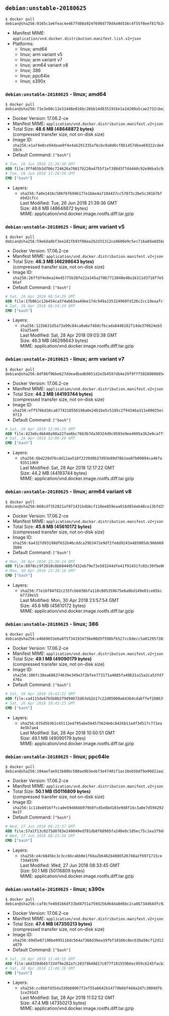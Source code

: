 ## `debian:unstable-20180625`

```console
$ docker pull debian@sha256:0165c1e6feac4e467fd08a924f698d770d4a9d316c4f55f8eef81fb2ea27dc12
```

-	Manifest MIME: `application/vnd.docker.distribution.manifest.list.v2+json`
-	Platforms:
	-	linux; amd64
	-	linux; arm variant v5
	-	linux; arm variant v7
	-	linux; arm64 variant v8
	-	linux; 386
	-	linux; ppc64le
	-	linux; s390x

### `debian:unstable-20180625` - linux; amd64

```console
$ docker pull debian@sha256:71e3e00c12e31448e016bc26bb14d8351916e1a14209a5cae2732cbe2ca4ab71
```

-	Docker Version: 17.06.2-ce
-	Manifest MIME: `application/vnd.docker.distribution.manifest.v2+json`
-	Total Size: **48.6 MB (48648872 bytes)**  
	(compressed transfer size, not on-disk size)
-	Image ID: `sha256:e1af4e0ce94daae9f4e4ab291335af6cbc0a0d6cf8b1457dbea69322cde410c6`
-	Default Command: `["bash"]`

```dockerfile
# Tue, 26 Jun 2018 21:26:30 GMT
ADD file:3ffd65b3d706c724626a70617b220a4755f1ef398d3f7d4d40c92e96ba5c9a34 in / 
# Tue, 26 Jun 2018 21:26:30 GMT
CMD ["bash"]
```

-	Layers:
	-	`sha256:fa0e1416c506f6f6996177e1bbe4a7104437cc57873c2be5c201b7bfebd2cfcc`  
		Last Modified: Tue, 26 Jun 2018 21:39:36 GMT  
		Size: 48.6 MB (48648872 bytes)  
		MIME: application/vnd.docker.image.rootfs.diff.tar.gzip

### `debian:unstable-20180625` - linux; arm variant v5

```console
$ docker pull debian@sha256:59e6da8bf3ee2d1fb93f08ea2b2d31312ca9600e9c5ec716a89a8d5bd5dd2cce
```

-	Docker Version: 17.06.2-ce
-	Manifest MIME: `application/vnd.docker.distribution.manifest.v2+json`
-	Total Size: **46.3 MB (46298643 bytes)**  
	(compressed transfer size, not on-disk size)
-	Image ID: `sha256:26ffdf4e0ea24e45775b38fe22a345a2f0b7713840e48a16311d3718f7e5b6af`
-	Default Command: `["bash"]`

```dockerfile
# Sat, 28 Apr 2018 08:54:29 GMT
ADD file:17b061c126454ca374ab63ea49ee17dc949a135324960fd126c2cc1deaafcf71 in / 
# Sat, 28 Apr 2018 08:54:29 GMT
CMD ["bash"]
```

-	Layers:
	-	`sha256:122b631d5a73a99c84ca0a6e748dcfbcada0448182714de370624eb542a25ae9`  
		Last Modified: Sat, 28 Apr 2018 09:03:38 GMT  
		Size: 46.3 MB (46298643 bytes)  
		MIME: application/vnd.docker.image.rootfs.diff.tar.gzip

### `debian:unstable-20180625` - linux; arm variant v7

```console
$ docker pull debian@sha256:8df86f96be627ddeadbadb9051d2e3b4597db4e29f9fff5026000b05e48b31a4
```

-	Docker Version: 17.06.2-ce
-	Manifest MIME: `application/vnd.docker.distribution.manifest.v2+json`
-	Total Size: **44.2 MB (44193744 bytes)**  
	(compressed transfer size, not on-disk size)
-	Image ID: `sha256:eff576bd16ca6774218556198a0e24b1be5c5185c2f94346a311e80025ec9713`
-	Default Command: `["bash"]`

```dockerfile
# Sat, 28 Apr 2018 12:06:25 GMT
ADD file:423ebc4b648a98a22fae6bc76b3b7da30324d9c9593e9ee4995a3b2e9ca7f122 in / 
# Sat, 28 Apr 2018 12:06:28 GMT
CMD ["bash"]
```

-	Layers:
	-	`sha256:6bd220d76cdd12aa518f2239d0b27d93e89d78b1ee07b09894ca46fa93511d69`  
		Last Modified: Sat, 28 Apr 2018 12:17:22 GMT  
		Size: 44.2 MB (44193744 bytes)  
		MIME: application/vnd.docker.image.rootfs.diff.tar.gzip

### `debian:unstable-20180625` - linux; arm64 variant v8

```console
$ docker pull debian@sha256:660cdf352821af071431bdbbcf110ee859eaa916d854eb48ce13bfd251f01c59
```

-	Docker Version: 17.06.2-ce
-	Manifest MIME: `application/vnd.docker.distribution.manifest.v2+json`
-	Total Size: **45.6 MB (45610172 bytes)**  
	(compressed transfer size, not on-disk size)
-	Image ID: `sha256:6a432fd93198df632b46cddca29b3472e9df2fedd9243a485005dc96b6603b04`
-	Default Command: `["bash"]`

```dockerfile
# Mon, 30 Apr 2018 23:36:14 GMT
ADD file:0978cc9f2010c0b604495f432eb79e73e593244dfe41f91431fc02c39fbe069b in / 
# Mon, 30 Apr 2018 23:36:18 GMT
CMD ["bash"]
```

-	Layers:
	-	`sha256:f7e16f84f82c235fcbb038bfa110c085359675e6a0bd149e01ce65bcb7739e15`  
		Last Modified: Mon, 30 Apr 2018 23:57:54 GMT  
		Size: 45.6 MB (45610172 bytes)  
		MIME: application/vnd.docker.image.rootfs.diff.tar.gzip

### `debian:unstable-20180625` - linux; 386

```console
$ docker pull debian@sha256:e4b69653e6a8f5f34193475be00d5f598bfb527cc6decc5a012957383c87a2f0
```

-	Docker Version: 17.06.2-ce
-	Manifest MIME: `application/vnd.docker.distribution.manifest.v2+json`
-	Total Size: **49.1 MB (49090179 bytes)**  
	(compressed transfer size, not on-disk size)
-	Image ID: `sha256:106fc38ea686374639e349e3f2bfee773171a4885fa49621a15a2ca53fd7470a`
-	Default Command: `["bash"]`

```dockerfile
# Sat, 28 Apr 2018 10:42:22 GMT
ADD file:ca4115de67b5b8b379d94672d63eb2e17c22d05000a64364cdabffef28863f25 in / 
# Sat, 28 Apr 2018 10:42:23 GMT
CMD ["bash"]
```

-	Layers:
	-	`sha256:835d5b361c45112ed795abe584575624e6c8426b11a4f3d517c771ea4e5b7ae4`  
		Last Modified: Sat, 28 Apr 2018 10:50:51 GMT  
		Size: 49.1 MB (49090179 bytes)  
		MIME: application/vnd.docker.image.rootfs.diff.tar.gzip

### `debian:unstable-20180625` - linux; ppc64le

```console
$ docker pull debian@sha256:104aefae923b88bc580ae9b3eeb73e47401f1ac18eb5bdf9a90d11aa3568f75b
```

-	Docker Version: 17.06.2-ce
-	Manifest MIME: `application/vnd.docker.distribution.manifest.v2+json`
-	Total Size: **50.1 MB (50116809 bytes)**  
	(compressed transfer size, not on-disk size)
-	Image ID: `sha256:1c118e8916ffcca0e59d46bb979b8fcd5e8bd103e9d8f16c3a0e7d5942929e37`
-	Default Command: `["bash"]`

```dockerfile
# Wed, 27 Jun 2018 08:22:37 GMT
ADD file:57a1f13c0275d8783e249049ed701db8f68905fa240e8c185ec75c1ea379dd32 in / 
# Wed, 27 Jun 2018 08:22:38 GMT
CMD ["bash"]
```

-	Layers:
	-	`sha256:e4cb845bc3c3cc66cabb0e1f66a2b64b2b4086526748a2f6971715ce73da9199`  
		Last Modified: Wed, 27 Jun 2018 08:33:45 GMT  
		Size: 50.1 MB (50116809 bytes)  
		MIME: application/vnd.docker.image.rootfs.diff.tar.gzip

### `debian:unstable-20180625` - linux; s390x

```console
$ docker pull debian@sha256:caf8cfe40d166df33bd4751a759d256d64da0d6bc2ca86734d64dfc9262ee8b5
```

-	Docker Version: 17.06.2-ce
-	Manifest MIME: `application/vnd.docker.distribution.manifest.v2+json`
-	Total Size: **47.4 MB (47350213 bytes)**  
	(compressed transfer size, not on-disk size)
-	Image ID: `sha256:b9d5e67190be995116dc564a7366d36ea19fbf10166c8ecb3ba56cf12d12a879`
-	Default Command: `["bash"]`

```dockerfile
# Sat, 28 Apr 2018 11:46:15 GMT
ADD file:a6d3304b657334f9e282a7c28379b40d17c077f181559b6ec959c6245facb23d in / 
# Sat, 28 Apr 2018 11:46:16 GMT
CMD ["bash"]
```

-	Layers:
	-	`sha256:cc0b8fd35da330b60067f2ef55a6642b14770b6bf4d4a2d7c300ddfb1ce291d3`  
		Last Modified: Sat, 28 Apr 2018 11:52:52 GMT  
		Size: 47.4 MB (47350213 bytes)  
		MIME: application/vnd.docker.image.rootfs.diff.tar.gzip
